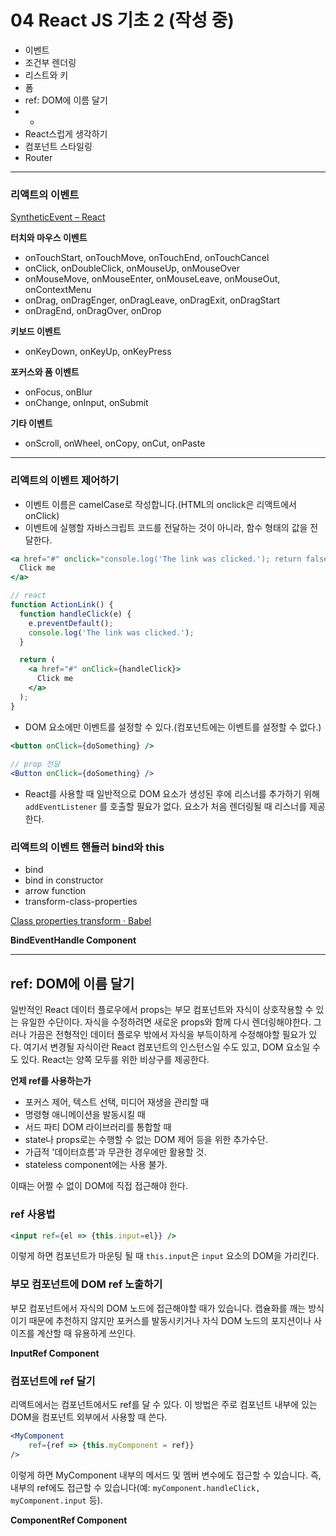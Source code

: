 # 04 React JS 기초 2 (작성 중)

- 이벤트
- 조건부 렌더링
- 리스트와 키
- 폼
- ref: DOM에 이름 달기
- -
- React스럽게 생각하기
- 컴포넌트 스타일링
- Router

*****

### 리액트의 이벤트

[SyntheticEvent – React](https://reactjs.org/docs/events.html)

**터치와 마우스 이벤트**

* onTouchStart, onTouchMove, onTouchEnd, onTouchCancel
* onClick, onDoubleClick, onMouseUp, onMouseOver
* onMouseMove, onMouseEnter, onMouseLeave, onMouseOut, onContextMenu
* onDrag, onDragEnger, onDragLeave, onDragExit, onDragStart
* onDragEnd, onDragOver, onDrop

**키보드 이벤트**

* onKeyDown, onKeyUp, onKeyPress

**포커스와 폼 이벤트**

* onFocus, onBlur
* onChange, onInput, onSubmit

**기타 이벤트**

* onScroll, onWheel, onCopy, onCut, onPaste

*****

### 리액트의 이벤트 제어하기

- 이벤트 이름은 camelCase로 작성합니다.(HTML의 onclick은 리액트에서 onClick)
- 이벤트에 실행할 자바스크립트 코드를 전달하는 것이 아니라, 함수 형태의 값을 전달한다.

```jsx
<a href="#" onclick="console.log('The link was clicked.'); return false">
  Click me
</a>

// react
function ActionLink() {
  function handleClick(e) {
    e.preventDefault();
    console.log('The link was clicked.');
  }

  return (
    <a href="#" onClick={handleClick}>
      Click me
    </a>
  );
}
```

- DOM 요소에만 이벤트를 설정할 수 있다.(컴포넌트에는 이벤트를 설정할 수 없다.)
    
```jsx
<button onClick={doSomething} />
    
// prop 전달
<Button onClick={doSomething} />
```

- React를 사용할 때 일반적으로 DOM 요소가 생성된 후에 리스너를 추가하기 위해 `addEventListener` 를 호출할 필요가 없다. 요소가 처음 렌더링될 때 리스너를 제공한다.

### 리액트의 이벤트 핸들러 bind와 this

- bind
- bind in constructor
- arrow function
- transform-class-properties

[Class properties transform · Babel](https://babeljs.io/docs/plugins/transform-class-properties/)

**BindEventHandle Component**

*****

## ref: DOM에 이름 달기

일반적인 React 데이터 플로우에서 props는 부모 컴포넌트와 자식이 상호작용할 수 있는 유일한 수단이다. 자식을 수정하려면 새로운 props와 함께 다시 렌더링해야한다. 그러나 가끔은 전형적인 데이터 플로우 밖에서 자식을 부득이하게 수정해야할 필요가 있다. 여기서 변경될 자식이란 React 컴포넌트의 인스턴스일 수도 있고, DOM 요소일 수도 있다. React는 양쪽 모두를 위한 비상구를 제공한다.

**언제 ref를 사용하는가**

* 포커스 제어, 텍스트 선택, 미디어 재생을 관리할 때
* 명령형 애니메이션을 발동시킬 때
* 서드 파티 DOM 라이브러리를 통합할 때
* state나 props로는 수행할 수 없는 DOM 제어 등을 위한 추가수단.
* 가급적 '데이터흐름'과 무관한 경우에만 활용할 것.
* stateless component에는 사용 불가.

이때는 어쩔 수 없이 DOM에 직접 접근해야 한다.

### ref 사용법

```jsx
<input ref={el => {this.input=el}} />
```

이렇게 하면 컴포넌트가 마운팅 될 때 `this.input`은 `input` 요소의 DOM을 가리킨다.

### 부모 컴포넌트에 DOM ref 노출하기

부모 컴포넌트에서 자식의 DOM 노드에 접근해야할 때가 있습니다. 캡슐화를 깨는 방식이기 때문에 추천하지 않지만 포커스를 발동시키거나 자식 DOM 노드의 포지션이나 사이즈를 계산할 때 유용하게 쓰인다.

**InputRef Component**

### 컴포넌트에 ref 달기

리액트에서는 컴포넌트에서도 ref를 달 수 있다. 이 방법은 주로 컴포넌트 내부에 있는 DOM을 컴포넌트 외부에서 사용할 때 쓴다.

```jsx
<MyComponent
    ref={ref => {this.myComponent = ref}}
/>
```

이렇게 하면 MyComponent 내부의 메서드 및 멤버 변수에도 접근할 수 있습니다. 즉, 내부의 ref에도 접근할 수 있습니다(예: `myComponent.handleClick, myComponent.input` 등).

**ComponentRef Component**
